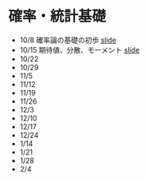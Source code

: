 # 確率・統計基礎


* 10/8 確率論の基礎の初歩 [slide](./slides/01_introduction.pdf)
* 10/15 期待値、分散、モーメント [slide](./slides/02_expectation.pdf)
* 10/22 
* 10/29 
* 11/5 
* 11/12 
* 11/19 
* 11/26 
* 12/3 
* 12/10 
* 12/17 
* 12/24 
* 1/14 
* 1/21 
* 1/28 
* 2/4 
